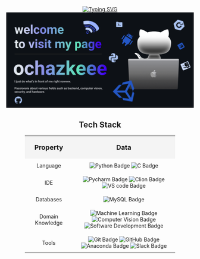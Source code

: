 <div align="center">
  <!-- Typing SVG -->
  <a href="https://git.io/typing-svg">
    <img src="https://readme-typing-svg.herokuapp.com?color=%2382edd5&center=true&vCenter=true&width=700&lines=I+am+ochazkeee!;+Welcome+to+My+Profile!" alt="Typing SVG" />
  </a>
  
  <!-- banner image -->
  <img src="banner.png" alt="GitHub Banner" />
</div>

<!-- my-skills -->
<div align=" center", margin-bottom: 30px;>
    <h2>Tech Stack</h2>
</div>

<table style="width: 80%; text-align: center; margin: 0 auto; border-collapse: collapse;">
    <tr>
        <th style="padding: 20px; font-size: 18px; background-color: #f4f4f4;">Property</th>
        <th style="padding: 20px; font-size: 18px; background-color: #f4f4f4;">Data</th>
    </tr>
    <tr>
        <td style="padding: 10px;">Language</td>
        <td style="padding: 10px;">
            <img src="https://img.shields.io/badge/-Python-%23ff87c5?style=flat&logo=Python&logoColor=white" alt="Python Badge"> 
            <img src="https://img.shields.io/badge/-C-%2398b6fa?style=flat&logo=C&logoColor=white" alt="C Badge">
        </td>
    </tr>
        <tr>
        <td style="padding: 10px;">IDE</td>
        <td style="padding: 10px;">
            <img src="https://img.shields.io/badge/-Pycharm-%2385e848?style=flat&logo=Pycharm&logoColor=white" alt="Pycharm Badge"> 
            <img src="https://img.shields.io/badge/-Clion-%233bc4a7?style=flat&logo=Clion&logoColor=white" alt="Clion Badge">  
            <img src="https://img.shields.io/badge/-VS code-007ACC?style=flat&logo=visualstudiocode&logoColor=white" alt="VS code Badge">
        </td>
    </tr>
    <tr>
        <td style="padding: 10px;">Databases</td>
        <td style="padding: 10px;">
            <img src="https://img.shields.io/badge/-MySQL-%23802d9c?style=flat&logo=MySQL&logoColor=white" alt="MySQL Badge"> 
        </td>
    </tr>
    <tr>
        <td style="padding: 10px;">Domain Knowledge</td>
        <td style="padding: 10px;">
            <img src="https://img.shields.io/badge/-Machine%20Learning-01D277?style=flat&logoColor=white" alt="Machine Learning Badge"> 
            <img src="https://img.shields.io/badge/-Computer%20Vision-%23dbd24d?style=flat&logoColor=white" alt="Computer Vision Badge"> 
            <img src="https://img.shields.io/badge/-Software%20Development-FF6600?style=flat&logoColor=white" alt="Software Development Badge">
        </td>
    </tr>
    <tr>
        <td style="padding: 10px;">Tools</td>
        <td style="padding: 10px;">
            <img src="https://img.shields.io/badge/-Git-004400?style=flat&logo=git&logoColor=white" alt="Git Badge"> 
            <img src="https://img.shields.io/badge/-GitHub-444444?style=flat&logo=github" alt="GitHub Badge"> 
            <img src="https://img.shields.io/badge/-Anaconda-%2327ba0d?style=flat&logo=anaconda" alt="Anaconda Badge">
            <img src="https://img.shields.io/badge/-Slack-%2327ba0d?style=flat&logo=Slack" alt="Slack Badge">
        </td>
    </tr>
</table>
